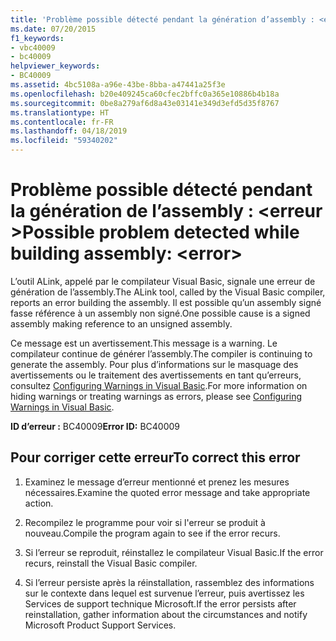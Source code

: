 ```yaml
---
title: 'Problème possible détecté pendant la génération d’assembly : <error>'
ms.date: 07/20/2015
f1_keywords:
- vbc40009
- bc40009
helpviewer_keywords:
- BC40009
ms.assetid: 4bc5108a-a96e-43be-8bba-a47441a25f3e
ms.openlocfilehash: b20e409245ca60cfec2bffc0a365e10886b4b18a
ms.sourcegitcommit: 0be8a279af6d8a43e03141e349d3efd5d35f8767
ms.translationtype: HT
ms.contentlocale: fr-FR
ms.lasthandoff: 04/18/2019
ms.locfileid: "59340202"
---
```

# <a name="possible-problem-detected-while-building-assembly-error"></a><span data-ttu-id="9b864-102">Problème possible détecté pendant la génération de l’assembly : \<erreur ></span><span class="sxs-lookup"><span data-stu-id="9b864-102">Possible problem detected while building assembly: \<error></span></span>
<span data-ttu-id="9b864-103">L’outil ALink, appelé par le compilateur Visual Basic, signale une erreur de génération de l’assembly.</span><span class="sxs-lookup"><span data-stu-id="9b864-103">The ALink tool, called by the Visual Basic compiler, reports an error building the assembly.</span></span> <span data-ttu-id="9b864-104">Il est possible qu’un assembly signé fasse référence à un assembly non signé.</span><span class="sxs-lookup"><span data-stu-id="9b864-104">One possible cause is a signed assembly making reference to an unsigned assembly.</span></span>  
  
 <span data-ttu-id="9b864-105">Ce message est un avertissement.</span><span class="sxs-lookup"><span data-stu-id="9b864-105">This message is a warning.</span></span> <span data-ttu-id="9b864-106">Le compilateur continue de générer l’assembly.</span><span class="sxs-lookup"><span data-stu-id="9b864-106">The compiler is continuing to generate the assembly.</span></span> <span data-ttu-id="9b864-107">Pour plus d’informations sur le masquage des avertissements ou le traitement des avertissements en tant qu’erreurs, consultez [Configuring Warnings in Visual Basic](/visualstudio/ide/configuring-warnings-in-visual-basic).</span><span class="sxs-lookup"><span data-stu-id="9b864-107">For more information on hiding warnings or treating warnings as errors, please see [Configuring Warnings in Visual Basic](/visualstudio/ide/configuring-warnings-in-visual-basic).</span></span>  
  
 <span data-ttu-id="9b864-108">**ID d’erreur :** BC40009</span><span class="sxs-lookup"><span data-stu-id="9b864-108">**Error ID:** BC40009</span></span>  
  
## <a name="to-correct-this-error"></a><span data-ttu-id="9b864-109">Pour corriger cette erreur</span><span class="sxs-lookup"><span data-stu-id="9b864-109">To correct this error</span></span>  
  
1. <span data-ttu-id="9b864-110">Examinez le message d’erreur mentionné et prenez les mesures nécessaires.</span><span class="sxs-lookup"><span data-stu-id="9b864-110">Examine the quoted error message and take appropriate action.</span></span>  
  
2. <span data-ttu-id="9b864-111">Recompilez le programme pour voir si l'erreur se produit à nouveau.</span><span class="sxs-lookup"><span data-stu-id="9b864-111">Compile the program again to see if the error recurs.</span></span>  
  
3. <span data-ttu-id="9b864-112">Si l’erreur se reproduit, réinstallez le compilateur Visual Basic.</span><span class="sxs-lookup"><span data-stu-id="9b864-112">If the error recurs, reinstall the Visual Basic compiler.</span></span>  
  
4. <span data-ttu-id="9b864-113">Si l’erreur persiste après la réinstallation, rassemblez des informations sur le contexte dans lequel est survenue l’erreur, puis avertissez les Services de support technique Microsoft.</span><span class="sxs-lookup"><span data-stu-id="9b864-113">If the error persists after reinstallation, gather information about the circumstances and notify Microsoft Product Support Services.</span></span>  
